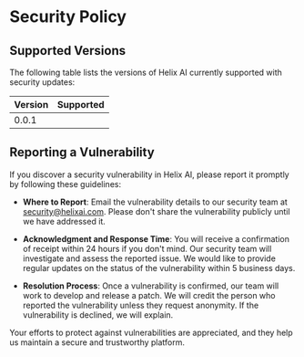 # Security Policy

## Supported Versions

The following table lists the versions of Helix AI currently supported with security updates:

| Version | Supported |
| ------- | --------- |
| 0.0.1   |           |

## Reporting a Vulnerability

If you discover a security vulnerability in Helix AI, please report it promptly by following these guidelines:

- **Where to Report**: Email the vulnerability details to our security team at [security@helixai.com](mailto:security@helixai.com). Please don't share the vulnerability publicly until we have addressed it.

- **Acknowledgment and Response Time**: You will receive a confirmation of receipt within 24 hours if you don't mind. Our security team will investigate and assess the reported issue. We would like to provide regular updates on the status of the vulnerability within 5 business days.

- **Resolution Process**: Once a vulnerability is confirmed, our team will work to develop and release a patch. We will credit the person who reported the vulnerability unless they request anonymity. If the vulnerability is declined, we will explain.

Your efforts to protect against vulnerabilities are appreciated, and they help us maintain a secure and trustworthy platform.
